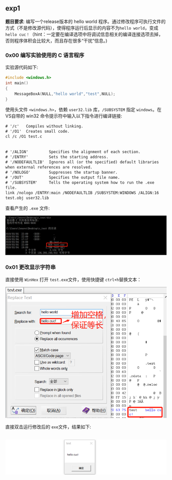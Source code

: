 ## exp1

**题目要求**: 编写一个release版本的 hello world 程序。通过修改程序可执行文件的方式（不是修改源代码），使得程序运行后显示的内容不为`hello world`，变成 `hello cuc！`（hint：一定要在编译选项中将调试信息相关的编译连接选项去掉，否则程序体积会比较大，而且存在很多“干扰”信息。)



### 0x00 编写实验使用的 C 语言程序

实验源代码如下:

```C
#include <windows.h> 
int main()
{
	MessageBoxA(NULL,"hello world","test",NULL);
}
```

使用头文件 `<windows.h>`，依赖 `user32.lib` 库，`/SUBSYSTEM` 指定 `windows`。在 VS自带的 win32 命令提示符中输入以下指令进行编译链接:

```
# '/c'   Compiles without linking.
# '/O1'  Creates small code.
cl /c /O1 test.c


# '/ALIGN'		   Specifies the alignment of each section.
# '/ENTRY'		   Sets the starting address.
# '/NODEFAULTLIB'  Ignores all (or the specified) default libraries when external references are resolved.
# '/NOLOGO'		   Suppresses the startup banner.
# '/OUT'		   Specifies the output file name.
# '/SUBSYSTEM'	   Tells the operating system how to run the .exe file.
link /nologo /ENTRY:main /NODEFAULTLIB /SUBSYSTEM:WINDOWS /ALIGN:16 test.obj user32.lib
```



查看产生的 `.exe` 文件:

![dir](image\dir.jpg)



### 0x01 更改显示字符串

直接使用 `WinHex` 打开 `test.exe`文件，使用快捷键 `ctrl+h`替换文本：

![replace](image/replace.jpg)

直接双击运行修改后的 `exe`文件，结果如下:

​	 ![suc](image/suc.jpg)